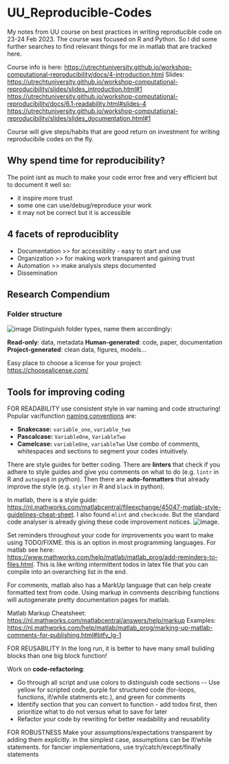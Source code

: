 # UU_Reproducible-Codes
My notes from UU course on best practices in writing reproducible code on 23-24 Feb 2023. The course was focused on R and Python. So I did some further searches to find relevant things for me in matlab that are tracked here.

Course info is here: https://utrechtuniversity.github.io/workshop-computational-reproducibility/docs/4-introduction.html
Slides: 
https://utrechtuniversity.github.io/workshop-computational-reproducibility/slides/slides_introduction.html#1
https://utrechtuniversity.github.io/workshop-computational-reproducibility/docs/6.1-readability.html#slides-4 
https://utrechtuniversity.github.io/workshop-computational-reproducibility/slides/slides_documentation.html#1


Course will give steps/habits that are good return on investment for writing reproducibile codes on the fly.

## Why spend time for reproducibility?
The point isnt as much to make your code error free and very efficient but to document it well so:
- it inspire more trust
- some one can use/debug/reproduce your work
- it may not be correct but it is accessible

## 4 facets of reproduciblity
- Documentation >> for accessiblity - easy to start and use
- Organization >> for making work transparent and gaining trust
- Automation >> make analysis steps documented
- Dissemination

## Research Compendium
### Folder structure
![image](https://user-images.githubusercontent.com/38658817/220858325-2beec598-ec2e-43ed-b07d-49ef462e87b8.png)
Distinguish folder types, name them accordingly:

**Read-only**: data, metadata
**Human-generated**: code, paper, documentation
**Project-generated**: clean data, figures, models...

Easy place to choose a license for your project: https://choosealicense.com/

## Tools for improving coding

FOR READABILITY
use consistent style in var naming and code structuring! Popular var/function [naming conventions](https://curc.readthedocs.io/en/latest/programming/coding-best-practices.html#variable-naming-conventions) are: 
- **Snakecase:** `variable_one`, `variable_two`
- **Pascalcase:** `VariableOne`,  `VariableTwo`
- **Camelcase:** `variableOne`, `variableTwo`
Use combo of comments, whitespaces and sections to segment your codes intuitively. 

There are style guides for better coding. There are **linters** that check if you adhere to style guides and give you comments on what to do (e.g. `lintr` in R and `autopep8` in python). Then there are **auto-formatters** that already improve the style (e.g. `styler` in R and `black` in python).

In matlab, there is a style guide: https://nl.mathworks.com/matlabcentral/fileexchange/45047-matlab-style-guidelines-cheat-sheet. I also found `mlint` and `checkcode`. But the standard code analyser is already giving these code improvement notices.
![image](https://user-images.githubusercontent.com/38658817/220894350-71f6c1e2-ecfd-4efe-a349-6bffbd43f32a.png).

Set reminders throughout your code for improvements you want to make using TODO/FIXME. this is an option in most programming languages. For matlab see here: https://www.mathworks.com/help/matlab/matlab_prog/add-reminders-to-files.html. This is like writing intermittent todos in latex file that you can compile into an overarching list in the end.

For comments, matlab also has a MarkUp language that can help create formatted text from code. Using markup in comments describing functions will autogenerate pretty documentation pages for matlab. 

Matlab Markup Cheatsheet: https://nl.mathworks.com/matlabcentral/answers/help/markup
Examples: https://nl.mathworks.com/help/matlab/matlab_prog/marking-up-matlab-comments-for-publishing.html#btfv_lg-1

FOR REUSABILITY
In the long run, it is better to have many small buliding blocks than one big block function!

Work on **code-refactoring**:
- Go through all script and use colors to distinguish code sections 
-- Use yellow for scripted code, purple for structured code (for-loops, functions, if/while statments etc.), and green for comments 
- Identify section that you can convert to function - add todos first, then prioritize what to do not versus what to save for later
- Refactor your code by rewriting for better readability and reusability
  
FOR ROBUSTNESS
Make your assumptions/expectations transparent by adding them explicitly. in the simplest case, assumptions can be if/while statements. for fancier implementations, use try/catch/except/finally statements
